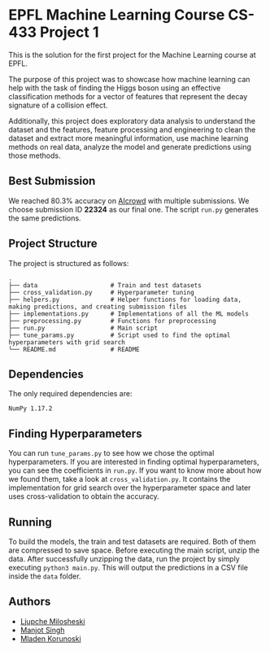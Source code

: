 # EPFL Machine Learning Course CS-433 Project 1

This is the solution for the first project for the Machine Learning course at EPFL.

The  purpose  of this  project  was  to  showcase  how  machine  learning  can  help  with the task of finding the Higgs boson using an effective classification methods for a vector of features that represent the decay signature of a collision effect.

Additionally, this project does exploratory data analysis to understand the dataset and the features, feature processing and engineering to clean the dataset and extract more meaningful information, use machine learning methods on real data, analyze the model and generate predictions using those methods.

## Best Submission

We reached 80.3% accuracy on [AIcrowd](https://www.aicrowd.com/challenges/epfl-machine-learning-higgs-2019/) with multiple submissions. We choose submission ID **22324** as our final one. The script `run.py` generates the same predictions.

## Project Structure

The project is structured as follows:

    .
    ├── data                    # Train and test datasets
    ├── cross_validation.py     # Hyperparameter tuning
    ├── helpers.py              # Helper functions for loading data, making predictions, and creating submission files
    ├── implementations.py      # Implementations of all the ML models
    ├── preprocessing.py        # Functions for preprocessing
    ├── run.py                  # Main script
    ├── tune_params.py          # Script used to find the optimal hyperparameters with grid search
    └── README.md               # README

## Dependencies

The only required dependencies are:

```
NumPy 1.17.2
```

## Finding Hyperparameters

You can run `tune_params.py` to see how we chose the optimal hyperparameters. If you are interested in finding optimal hyperparameters, you can see the coefficients in `run.py`. If you want to know more about how we found them, take a look at `cross_validation.py`. It contains the implementation for grid search over the hyperparameter space and later uses cross-validation to obtain the accuracy.

## Running

To build the models, the train and test datasets are required. Both of them are compressed to save space. Before executing the main script, unzip the data. After successfully unzipping the data, run the project by simply executing `python3 main.py`. This will output the predictions in a CSV file inside the `data` folder.

## Authors

* [Ljupche Milosheski](ljupche.milosheski@epfl.ch)
* [Manjot Singh](manjot.singh@epfl.ch)
* [Mladen Korunoski](mladen.korunoski@epfl.ch)
